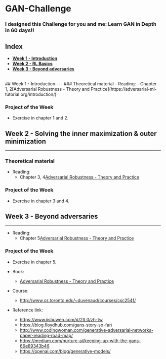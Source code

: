 # GAN-Challenge

### I designed this Challenge for you and me: Learn GAN in Depth in 60 days!!

## Index
 - **[Week 1 - Introduction](https://github.com/quangvu0702/GAN-Challenge#week-1---Introduction)**
 - **[Week 2 - RL Basics](https://github.com/andri27-ts/60_Days_RL_Challenge#week-2---Solving-the-inner-maximization-&-outer-minimization)**
 - **[Week 3 - Beyond adversaries](https://github.com/andri27-ts/60_Days_RL_Challenge#week-3---Beyond-adversaries)**

<br>
## Week 1 - Introduction
---
### Theoretical material
 - Reading:
   - Chapter 1, 2[Adversarial Robustness - Theory and Practice](https://adversarial-ml-tutorial.org/introduction/)

### Project of the Week
 - Exercise in chapter 1 and 2.
 
## Week 2 - Solving the inner maximization & outer minimization
---
### Theoretical material
 - Reading:
   - Chapter 3, 4[Adversarial Robustness - Theory and Practice](https://adversarial-ml-tutorial.org/introduction/)

### Project of the Week
 - Exercise in chapter 3 and 4.
 
## Week 3 - Beyond adversaries
---
 - Reading:
   - Chapter 5[Adversarial Robustness - Theory and Practice](https://adversarial-ml-tutorial.org/introduction/)

### Project of the Week
 - Exercise in chapter 5.
 
- Book:
  - [Adversarial Robustness - Theory and Practice](https://adversarial-ml-tutorial.org/introduction/)
- Course:
  -  http://www.cs.toronto.edu/~duvenaud/courses/csc2541/
  
- Reference link:
  - https://www.jishuwen.com/d/2tL0/zh-tw
  - https://blog.floydhub.com/gans-story-so-far/
  - http://www.codingwoman.com/generative-adversarial-networks-paper-reading-road-map/
  - https://medium.com/nurture-ai/keeping-up-with-the-gans-66e89343b46
  - https://openai.com/blog/generative-models/
  

